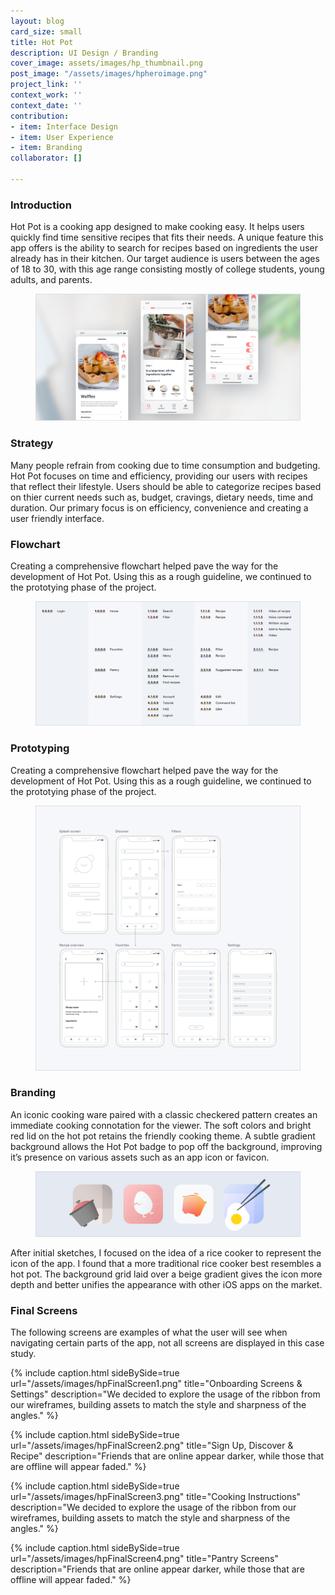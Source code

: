 ```yaml
---
layout: blog
card_size: small
title: Hot Pot
description: UI Design / Branding
cover_image: assets/images/hp_thumbnail.png
post_image: "/assets/images/hpheroimage.png"
project_link: ''
context_work: ''
context_date: ''
contribution:
- item: Interface Design
- item: User Experience
- item: Branding
collaborator: []

---
```

### Introduction

Hot Pot is a cooking app designed to make cooking easy. It helps users quickly find time sensitive recipes that fits their needs. A unique feature this app offers is the ability to search for recipes based on ingredients the user already has in their kitchen. Our target audience is users between the ages of 18 to 30, with this age range consisting mostly of college students, young adults, and parents.

<figure> <img src="/assets/images/hpIntroImage.png" alt="hero image"> </figure>

### Strategy

Many people refrain from cooking due to time consumption and budgeting. Hot Pot focuses on time and efficiency, providing our users with recipes that reflect their lifestyle. Users should be able to categorize recipes based on thier current needs such as, budget, cravings, dietary needs, time and duration. Our primary focus is on efficiency, convenience and creating a user friendly interface.

### Flowchart

Creating a comprehensive flowchart helped pave the way for the development of Hot Pot. Using this as a rough guideline, we continued to the prototying phase of the project.

<figure> <img src="/assets/images/hpFlowchart.png" alt="flowchart"> </figure>

### Prototyping

Creating a comprehensive flowchart helped pave the way for the development of Hot Pot. Using this as a rough guideline, we continued to the prototying phase of the project.

<figure> <img src="/assets/images/hpPrototyping.png" alt="flowchart"> </figure>

### Branding

An iconic cooking ware paired with a classic checkered pattern creates an immediate cooking connotation for the viewer. The soft colors and bright red lid on the hot pot retains the friendly cooking theme. A subtle gradient background allows the Hot Pot badge to pop off the background, improving it’s presence on various assets such as an app icon or favicon.

<figure> <img src="/assets/images/hpIcons.png" alt="flowchart"> </figure>

After initial sketches, I focused on the idea of a rice cooker to represent the icon of the app. I found that a more traditional rice cooker best resembles a hot pot. The background grid laid over a beige gradient gives the icon more depth and better unifies the appearance with other iOS apps on the market.

### Final Screens

The following screens are examples of what the user will see when navigating certain parts of the app, not all screens are displayed in this case study.

{% include caption.html sideBySide=true url="/assets/images/hpFinalScreen1.png" title="Onboarding Screens & Settings" description="We decided to explore the usage of the ribbon from our wireframes, building assets to match the style and sharpness of the angles." %}

{% include caption.html sideBySide=true url="/assets/images/hpFinalScreen2.png" title="Sign Up, Discover & Recipe" description="Friends that are online appear darker, while those that are offline will appear faded." %}

{% include caption.html sideBySide=true url="/assets/images/hpFinalScreen3.png" title="Cooking Instructions" description="We decided to explore the usage of the ribbon from our wireframes, building assets to match the style and sharpness of the angles." %}

{% include caption.html sideBySide=true url="/assets/images/hpFinalScreen4.png" title="Pantry Screens" description="Friends that are online appear darker, while those that are offline will appear faded." %}